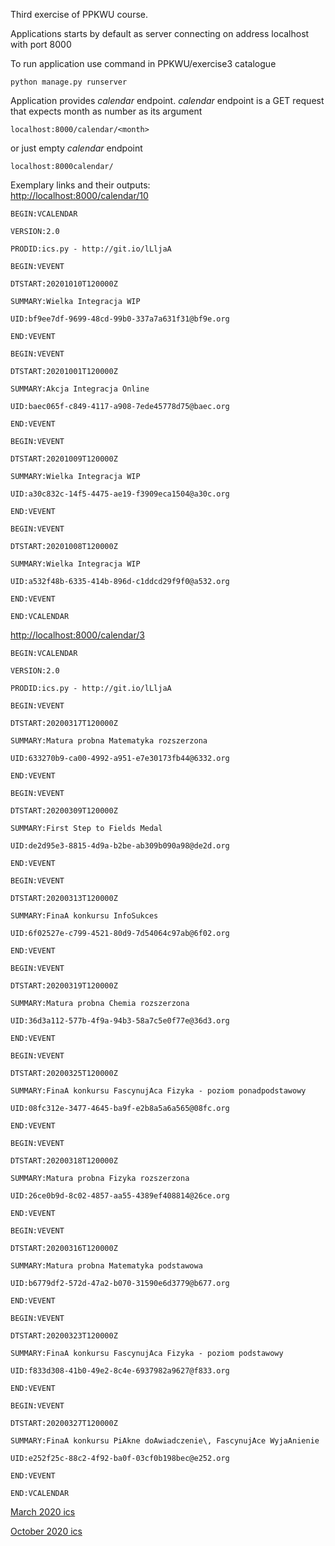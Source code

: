 Third exercise of PPKWU course.

Applications starts by default as server connecting on address localhost with port 8000

To run application use command in PPKWU/exercise3 catalogue
```
python manage.py runserver
```

Application provides *calendar* endpoint.
*calendar* endpoint is a GET request that expects month as number as its argument
```
localhost:8000/calendar/<month>
```
or just empty *calendar* endpoint
```
localhost:8000calendar/
```

Exemplary links and their outputs:  
[http://localhost:8000/calendar/10]()
```
BEGIN:VCALENDAR

VERSION:2.0

PRODID:ics.py - http://git.io/lLljaA

BEGIN:VEVENT

DTSTART:20201010T120000Z

SUMMARY:Wielka Integracja WIP

UID:bf9ee7df-9699-48cd-99b0-337a7a631f31@bf9e.org

END:VEVENT

BEGIN:VEVENT

DTSTART:20201001T120000Z

SUMMARY:Akcja Integracja Online

UID:baec065f-c849-4117-a908-7ede45778d75@baec.org

END:VEVENT

BEGIN:VEVENT

DTSTART:20201009T120000Z

SUMMARY:Wielka Integracja WIP

UID:a30c832c-14f5-4475-ae19-f3909eca1504@a30c.org

END:VEVENT

BEGIN:VEVENT

DTSTART:20201008T120000Z

SUMMARY:Wielka Integracja WIP

UID:a532f48b-6335-414b-896d-c1ddcd29f9f0@a532.org

END:VEVENT

END:VCALENDAR

```

[http://localhost:8000/calendar/3]()
```
BEGIN:VCALENDAR

VERSION:2.0

PRODID:ics.py - http://git.io/lLljaA

BEGIN:VEVENT

DTSTART:20200317T120000Z

SUMMARY:Matura probna Matematyka rozszerzona

UID:633270b9-ca00-4992-a951-e7e30173fb44@6332.org

END:VEVENT

BEGIN:VEVENT

DTSTART:20200309T120000Z

SUMMARY:First Step to Fields Medal

UID:de2d95e3-8815-4d9a-b2be-ab309b090a98@de2d.org

END:VEVENT

BEGIN:VEVENT

DTSTART:20200313T120000Z

SUMMARY:FinaA konkursu InfoSukces

UID:6f02527e-c799-4521-80d9-7d54064c97ab@6f02.org

END:VEVENT

BEGIN:VEVENT

DTSTART:20200319T120000Z

SUMMARY:Matura probna Chemia rozszerzona

UID:36d3a112-577b-4f9a-94b3-58a7c5e0f77e@36d3.org

END:VEVENT

BEGIN:VEVENT

DTSTART:20200325T120000Z

SUMMARY:FinaA konkursu FascynujAca Fizyka - poziom ponadpodstawowy

UID:08fc312e-3477-4645-ba9f-e2b8a5a6a565@08fc.org

END:VEVENT

BEGIN:VEVENT

DTSTART:20200318T120000Z

SUMMARY:Matura probna Fizyka rozszerzona

UID:26ce0b9d-8c02-4857-aa55-4389ef408814@26ce.org

END:VEVENT

BEGIN:VEVENT

DTSTART:20200316T120000Z

SUMMARY:Matura probna Matematyka podstawowa

UID:b6779df2-572d-47a2-b070-31590e6d3779@b677.org

END:VEVENT

BEGIN:VEVENT

DTSTART:20200323T120000Z

SUMMARY:FinaA konkursu FascynujAca Fizyka - poziom podstawowy

UID:f833d308-41b0-49e2-8c4e-6937982a9627@f833.org

END:VEVENT

BEGIN:VEVENT

DTSTART:20200327T120000Z

SUMMARY:FinaA konkursu PiAkne doAwiadczenie\, FascynujAce WyjaAnienie

UID:e252f25c-88c2-4f92-ba0f-03cf0b198bec@e252.org

END:VEVENT

END:VCALENDAR

```

[March 2020 ics](https://hergoln.github.io/PPKWU//githubPagesRoot/example_march.ics)

[October 2020 ics](https://hergoln.github.io/PPKWU//githubPagesRoot/githubPagesRoot/example_october.ics)
